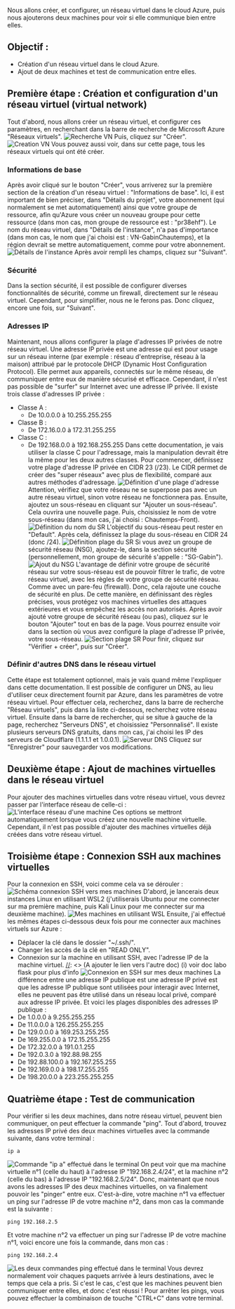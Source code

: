 Nous allons créer, et configurer, un réseau virtuel dans le cloud Azure, puis nous ajouterons deux machines pour voir si elle communique bien entre elles.
## Objectif :
- Création d'un réseau virtuel dans le cloud Azure.
- Ajout de deux machines et test de communication entre elles.
## Première étape : Création et configuration d'un réseau virtuel (virtual network)
Tout d'abord, nous allons créer un réseau virtuel, et configurer ces paramètres, en recherchant dans la barre de recherche de Microsoft Azure "Réseaux virtuels". 
![Recherche VN](/346_Documentation/Labo_VN/img/vn_search.png)
Puis, cliquez sur "Créer".
![Creation VN](/346_Documentation/Labo_VN/img/vn_create.png)
Vous pouvez aussi voir, dans sur cette page, tous les réseaux virtuels qui ont été créer.
### Informations de base
Après avoir cliqué sur le bouton "Créer", vous arriverez sur la première section de la création d'un réseau virtuel : "Informations de base".
Ici, il est important de bien préciser, dans "Détails du projet", votre abonnement (qui normalement se met automatiquement) ainsi que votre groupe de ressource, afin qu'Azure vous créer un nouveau groupe pour cette ressource (dans mon cas, mon groupe de ressource est : "pr38ehf").
Le nom du réseau virtuel, dans "Détails de l'instance", n'a pas d'importance (dans mon cas, le nom que j'ai choisi est : VN-GabinChautemps), et la région devrait se mettre automatiquement, comme pour votre abonnement.
![Détails de l'instance](/346_Documentation/Labo_VN/img/vn_details.png)
Après avoir rempli les champs, cliquez sur "Suivant".
### Sécurité
Dans la section sécurité, il est possible de configurer diverses fonctionnalités de sécurité, comme un firewall, directement sur le réseau virtuel. Cependant, pour simplifier, nous ne le ferons pas. Donc cliquez, encore une fois, sur "Suivant".
### Adresses IP
Maintenant, nous allons configurer la plage d'adresses IP privées de notre réseau virtuel. 
Une adresse IP privée est une adresse qui est pour usage sur un réseau interne (par exemple : réseau d'entreprise, réseau à la maison) attribué par le protocole DHCP (Dynamic Host Configuration Protocol). Elle permet aux appareils, connectés sur le même réseau, de communiquer entre eux de manière sécurisé et efficace. Cependant, il n'est pas possible de "surfer" sur Internet avec une adresse IP privée.
Il existe trois classe d'adresses IP privée :
- Classe A :
	- De 10.0.0.0 à 10.255.255.255
- Classe B :
	- De 172.16.0.0 à 172.31.255.255
- Classe C :
	- De 192.168.0.0 à 192.168.255.255
Dans cette documentation, je vais utiliser la classe C pour l'adressage, mais la manipulation devrait être la même pour les deux autres classes.
Pour commencer, définissez votre plage d'adresse IP privée en CIDR 23 (/23). Le CIDR permet de créer des "super réseaux" avec plus de flexibilité, comparé aux autres méthodes d'adressage.
![Définition d'une plage d'adresse](/346_Documentation/Labo_VN/img/ip_config.png)
Attention, vérifiez que votre réseau ne se superpose pas avec un autre réseau virtuel, sinon votre réseau ne fonctionnera pas.
Ensuite, ajoutez un sous-réseau en cliquant sur "Ajouter un sous-réseau". Cela ouvrira une nouvelle page.
Puis, choisissiez le nom de votre sous-réseau (dans mon cas, j'ai choisi : Chautemps-Front). 
![Définition du nom du SR](/346_Documentation/Labo_VN/img/subnet_name.png)
L'objectif du sous-réseau peut rester en "Default".
Après cela, définissez la plage du sous-réseau en CIDR 24 (donc /24).
![Définition plage du SR](/346_Documentation/Labo_VN/img/subnet_range.png)
Si vous avez un groupe de sécurité réseau (NSG), ajoutez-le, dans la section sécurité (personnellement, mon groupe de sécurité s'appelle : "SG-Gabin"). 
![Ajout du NSG](/346_Documentation/Labo_VN/img/nsg_added.png)
L'avantage de définir votre groupe de sécurité réseau sur votre sous-réseau est de pouvoir filtrer le trafic, de votre réseau virtuel, avec les règles de votre groupe de sécurité réseau. Comme avec un pare-feu (firewall). Donc, cela rajoute une couche de sécurité en plus. De cette manière, en définissant des règles précises, vous protégez vos machines virtuelles des attaques extérieures et vous empêchez les accès non autorisés.
Après avoir ajouté votre groupe de sécurité réseau (ou pas), cliquez sur le bouton "Ajouter" tout en bas de la page. Vous pourrez ensuite voir dans la section où vous avez configuré la plage d'adresse IP privée, votre sous-réseau.
![Section plage SR](/346_Documentation/Labo_VN/img/show_range.png)
Pour finir, cliquez sur "Vérifier + créer", puis sur "Créer".
### Définir d'autres DNS dans le réseau virtuel
Cette étape est totalement optionnel, mais je vais quand même l'expliquer dans cette documentation.
Il est possible de configurer un DNS, au lieu d'utiliser ceux directement fournit par Azure, dans les paramètres de votre réseau virtuel. Pour effectuer cela, recherchez, dans la barre de recherche "Réseau virtuels", puis dans la liste ci-dessous, recherchez votre réseau virtuel. Ensuite dans la barre de rechercher, qui se situe à gauche de la page, recherchez "Serveurs DNS", et choisissiez "Personnalisé".
Il existe plusieurs serveurs DNS gratuits, dans mon cas, j'ai choisi les IP des serveurs de Cloudflare (1.1.1.1 et 1.0.0.1).
![Serveur DNS](/346_Documentation/Labo_VN/img/dns.png)
Cliquez sur "Enregistrer" pour sauvegarder vos modifications.
## Deuxième étape : Ajout de machines virtuelles dans le réseau virtuel
Pour ajouter des machines virtuelles dans votre réseau virtuel, vous devrez passer par l'interface réseau de celle-ci :
![L'interface réseau d'une machine](/346_Documentation/Labo_VN/img/ext_network.png)
Ces options se mettront automatiquement lorsque vous créez une nouvelle machine virtuelle. Cependant, il n'est pas possible d'ajouter des machines virtuelles déjà créées dans votre réseau virtuel.
## Troisième étape : Connexion SSH aux machines virtuelles
Pour la connexion en SSH, voici comme cela va se dérouler :
![Schéma connexion SSH vers mes machines](/346_Documentation/Labo_VN/img/schéma_projet_réseau_virtuel(1).jpg)
D'abord, je lancerais deux instances Linux en utilisant WSL2 (j'utiliserais Ubuntu pour me connecter sur ma première machine, puis Kali Linux pour me connecter sur ma deuxième machine).
![Mes machines en utilisant WSL](/346_Documentation/Labo_VN/img/wsl_machines.png)
Ensuite, j'ai effectué les mêmes étapes ci-dessous deux fois pour me connecter aux machines virtuels sur Azure :
- Déplacer la clé dans le dossier "~/.ssh/".
- Changer les accès de la clé en "READ ONLY".
- Connexion sur la machine en utilisant SSH, avec l'adresse IP de la machine virtuel.
[//]: <> (A ajouter le lien vers l'autre doc)
(i) voir doc labo flask pour plus d'info
![Connexion en SSH sur mes deux machines](/346_Documentation/Labo_VN/img/steps_to_ssh.png)
La différence entre une adresse IP publique est une adresse IP privé est que les adresse IP publique sont utilisées pour interagir avec Internet, elles ne peuvent pas être utilisé dans un réseau local privé, comparé aux adresse IP privée. Et voici les plages disponibles des adresses IP publique :
- De 1.0.0.0 à 9.255.255.255
- De 11.0.0.0 à 126.255.255.255
- De 129.0.0.0 à 169.253.255.255
- De 169.255.0.0 à 172.15.255.255
- De 172.32.0.0 à 191.0.1.255
- De 192.0.3.0 à 192.88.98.255
- De 192.88.100.0 à 192.167.255.255
- De 192.169.0.0 à 198.17.255.255
- De 198.20.0.0 à 223.255.255.255
## Quatrième étape : Test de communication
Pour vérifier si les deux machines, dans notre réseau virtuel, peuvent bien communiquer, on peut effectuer la commande "ping".
Tout d'abord, trouvez les adresses IP privé des deux machines virtuelles avec la commande suivante, dans votre terminal :
```
ip a
```
[//]: <> (A voir s'il faut masquer une info ici, j'ai pas envie que les gens me dox :p)
[//]: <> (Je crois qu'il y a pas grand chose mais je veux juste être sûr.)
![Commande "ip a" effectué dans le terminal](/346_Documentation/Labo_VN/img/command_ip_a.png)
On peut voir que ma machine virtuelle n°1 (celle du haut) à l'adresse IP "192.168.2.4/24", et la machine n°2 (celle du bas) à l'adresse IP "192.168.2.5/24".
Donc, maintenant que nous avons les adresses IP des deux machines virtuelles, on va finalement pouvoir les "pinger" entre eux. C'est-à-dire, votre machine n°1 va effectuer un ping sur l'adresse IP de votre machine n°2, dans mon cas la commande est la suivante :
```
ping 192.168.2.5
```
Et votre machine n°2 va effectuer un ping sur l'adresse IP de votre machine n°1, voici encore une fois la commande, dans mon cas :
```
ping 192.168.2.4
```
![Les deux commandes ping effectué dans le terminal](/346_Documentation/Labo_VN/img/pung.png)
Vous devrez normalement voir chaques paquets arrivée à leurs destinations, avec le temps que cela a pris. Si c'est le cas, c'est que les machines peuvent bien communiquer entre elles, et donc c'est réussi !
Pour arrêter les pings, vous pouvez effectuer la combinaison de touche "CTRL+C" dans votre terminal.